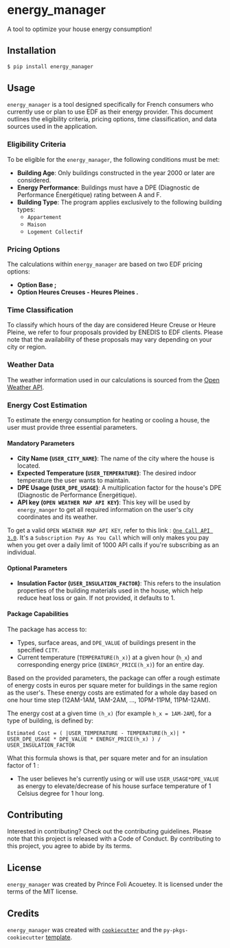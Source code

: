 # energy_manager

A tool to optimize your house energy consumption!

## Installation

```bash
$ pip install energy_manager
```

## Usage

`energy_manager` is a tool designed specifically for French consumers who currently use or plan to use EDF as their energy provider. 
This document outlines the eligibility criteria, pricing options, time classification, and data sources used in the application.

### Eligibility Criteria

To be eligible for the `energy_manager`, the following conditions must be met:

- **Building Age**: Only buildings constructed in the year 2000 or later are considered.
- **Energy Performance**: Buildings must have a DPE (Diagnostic de Performance Énergétique) rating between A and F.
- **Building Type**: The program applies exclusively to the following building types:
  - `Appartement`
  - `Maison`
  - `Logement Collectif`

### Pricing Options

The calculations within `energy_manager` are based on two EDF pricing options:

- **Option Base ;**
- **Option Heures Creuses - Heures Pleines .**

### Time Classification
To classify which hours of the day are considered Heure Creuse or Heure Pleine, we refer to four proposals provided by ENEDIS to EDF clients. 
Please note that the availability of these proposals may vary depending on your city or region.

### Weather Data
The weather information used in our calculations is sourced from the [Open Weather API](https://openweathermap.org/).

### Energy Cost Estimation

To estimate the energy consumption for heating or cooling a house, the user must provide three essential parameters.

#### Mandatory Parameters

- **City Name (`USER_CITY_NAME`)**: The name of the city where the house is located.
- **Expected Temperature (`USER_TEMPERATURE`)**: The desired indoor temperature the user wants to maintain.
- **DPE Usage (`USER_DPE_USAGE`)**: A multiplication factor for the house's DPE (Diagnostic de Performance Énergétique).
- **API key (`OPEN WEATHER MAP API KEY`)**: This key will be used by `energy_manger` to get all required information on the user's city coordinates and its weather.

To get a valid `OPEN WEATHER MAP API KEY`, refer to this link :  [`One Call API 3.0`](https://home.openweathermap.org/subscriptions/unauth_subscribe/onecall_30/base).
It's a `Subscription Pay As You Call` which will only makes you pay when you get over a daily limit of 1000 API calls if you're subscribing as an individual.

#### Optional Parameters

- **Insulation Factor (`USER_INSULATION_FACTOR`)**: This refers to the insulation properties of the building materials used in the house, which help reduce heat loss or gain. If not provided, it defaults to 1.

#### Package Capabilities

The package has access to:

- Types, surface areas, and `DPE_VALUE` of buildings present in the specified `CITY`.
- Current temperature (`TEMPERATURE(h_x)`) at a given hour (`h_x`) and corresponding energy price (`ENERGY_PRICE(h_x)`) for an entire day.

Based on the provided parameters, the package can offer a rough estimate of energy costs in euros per square meter for buildings in the same region as the user's.
These energy costs are estimated for a whole day based on one hour time step (12AM-1AM, 1AM-2AM, ..., 10PM-11PM, 11PM-12AM).

The energy cost at a given time `(h_x)` (for example `h_x = 1AM-2AM`), for a type of building, is defined by:
```
Estimated Cost = ( |USER_TEMPERATURE - TEMPERATURE(h_x)| * USER_DPE_USAGE * DPE_VALUE * ENERGY_PRICE(h_x) ) / USER_INSULATION_FACTOR
```

What this formula shows is that, per square meter and for an insulation factor of 1 : 
- The user believes he's currently using or will use `USER_USAGE*DPE_VALUE` as energy to elevate/decrease of his house surface temperature of 1 Celsius degree for 1 hour long.

## Contributing

Interested in contributing? Check out the contributing guidelines. 
Please note that this project is released with a Code of Conduct. 
By contributing to this project, you agree to abide by its terms.

## License
`energy_manager` was created by Prince Foli Acouetey. It is licensed under the terms of the MIT license.

## Credits
`energy_manager` was created with [`cookiecutter`](https://cookiecutter.readthedocs.io/en/latest/) and the `py-pkgs-cookiecutter` [template](https://github.com/py-pkgs/py-pkgs-cookiecutter).
